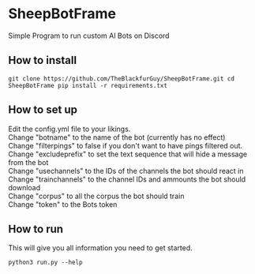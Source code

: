 # SheepBotFrame

Simple Program to run custom AI Bots on Discord

## How to install

`
git clone https://github.com/TheBlackfurGuy/SheepBotFrame.git
cd SheepBotFrame
pip install -r requirements.txt
`
## How to set up
Edit the config.yml file to your likings. <br>
Change "botname" to the name of the bot (currently has no effect) <br>
Change "filterpings" to false if you don't want to have pings filtered out. <br>
Change "excludeprefix" to set the text sequence that will hide a message from the bot <br>
Change "usechannels" to the IDs of the channels the bot should react in <br>
Change "trainchannels" to the channel IDs and ammounts the bot should download <br>
Change "corpus" to all the corpus the bot should train <br>
Change "token" to the Bots token

## How to run

This will give you all information you need to get started. 

`
python3 run.py --help
`
